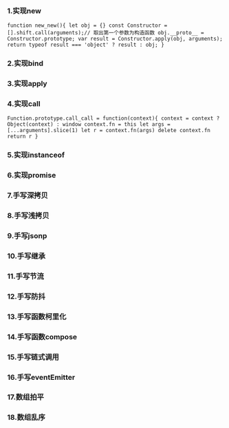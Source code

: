 ### 1.实现new
``function new_new(){
    let obj = {}
    const Constructor = [].shift.call(arguments);// 取出第一个参数为构造函数
    obj.__proto__ = Constructor.prototype;
    var result = Constructor.apply(obj, arguments);
    return typeof result === 'object' ? result : obj;
}``
### 2.实现bind

### 3.实现apply
### 4.实现call
`` Function.prototype.call_call = function(context){
    context = context ? Object(context) : window
    context.fn = this
    let args = [...arguments].slice(1)
    let r = context.fn(args)
    delete context.fn
    return r
} ``
### 5.实现instanceof
### 6.实现promise
### 7.手写深拷贝
### 8.手写浅拷贝
### 9.手写jsonp
### 10.手写继承
### 11.手写节流
### 12.手写防抖
### 13.手写函数柯里化
### 14.手写函数compose
### 15.手写链式调用
### 16.手写eventEmitter
### 17.数组拍平
### 18.数组乱序